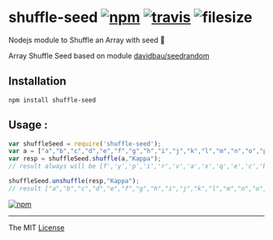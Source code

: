 # shuffle-seed [![npm][npm-img]][npm-url] [![travis][travis-img]][travis-url] ![filesize][file-size-img]

[npm-img]: https://img.shields.io/npm/v/shuffle-seed.svg?style=flat-square
[npm-url]: https://npmjs.org/package/shuffle-seed
[travis-img]: https://img.shields.io/travis/webcaetano/shuffle-seed.svg?style=flat-square
[travis-url]: https://travis-ci.org/webcaetano/shuffle-seed
[file-size-img]: https://badge-size.herokuapp.com/webcaetano/shuffle-seed/master/shuffle-seed.min.js.svg?style=flat-square


Nodejs module to Shuffle an Array with seed :seedling:


Array Shuffle Seed based on module [davidbau/seedrandom](https://github.com/davidbau/seedrandom)

## Installation 

```
npm install shuffle-seed
```

## Usage :

```javascript
var shuffleSeed = require('shuffle-seed');
var a = ["a","b","c","d","e","f","g","h","i","j","k","l","m","n","o","p","q","r","s","t","u","v","w","x","y","z"];
var resp = shuffleSeed.shuffle(a,"Kappa");
// result always will be [f','y','p','i','r','v','a','x','q','e','c','b','n','j','t','z','o','l','w','m','k','g','h','u','d','s']

shuffleSeed.unshuffle(resp,"Kappa");
// result ["a","b","c","d","e","f","g","h","i","j","k","l","m","n","o","p","q","r","s","t","u","v","w","x","y","z"]
```


[![npm](https://nodei.co/npm/shuffle-seed.png?downloads=true&downloadRank=true&stars=true)](https://www.npmjs.com/package/shuffle-seed)

-------------------

The MIT [License](https://raw.githubusercontent.com/webcaetano/shuffle-seed/master/LICENSE)
